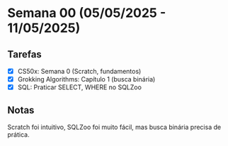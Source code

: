 # Semana 00 (05/05/2025 - 11/05/2025)

## Tarefas
- [x] CS50x: Semana 0 (Scratch, fundamentos)
- [x] Grokking Algorithms: Capítulo 1 (busca binária)
- [x] SQL: Praticar SELECT, WHERE no SQLZoo

## Notas
Scratch foi intuitivo, SQLZoo foi muito fácil, mas busca binária precisa de prática.